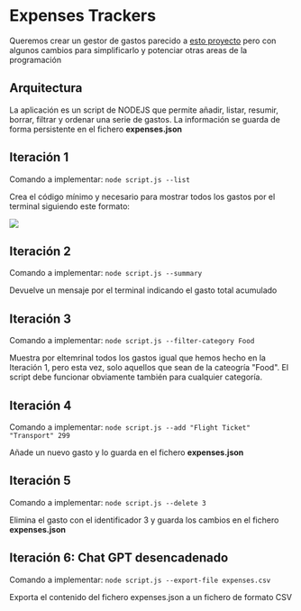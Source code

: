 # Expenses Trackers

Queremos crear un gestor de gastos parecido a [esto proyecto](https://roadmap.sh/projects/expense-tracker) pero con algunos cambios para simplificarlo y potenciar otras areas de la programación

## Arquitectura

La aplicación es un script de NODEJS que permite añadir, listar, resumir, borrar, filtrar y ordenar una serie de gastos. La información se guarda de forma persistente en el fichero **expenses.json**

## Iteración 1

Comando a implementar:  `node script.js --list`

Crea el código mínimo y necesario para mostrar todos los gastos por el terminal siguiendo este formato:

![](https://oscarm.tinytake.com/media/1756551?filename=1745493512704_TinyTake24-04-2025-01-18-27_638810903113094989.png&sub_type=thumbnail_preview&type=attachment&width=400&height=103)

## Iteración 2

Comando a implementar:  `node script.js --summary`

Devuelve un mensaje por el terminal indicando el gasto total acumulado

## Iteración 3

Comando a implementar:  `node script.js --filter-category Food`

Muestra por eltemrinal todos los gastos igual que hemos hecho en la Iteración 1, pero esta vez, solo aquellos que sean de la cateogría "Food". El script debe funcionar obviamente también para cualquier categoría.

## Iteración 4

Comando a implementar: `node script.js --add "Flight Ticket" "Transport" 299`

Añade un nuevo gasto y lo guarda en el fichero __expenses.json__


## Iteración 5

Comando a implementar: `node script.js --delete 3`

Elimina el gasto con el identificador 3 y guarda los cambios en el fichero __expenses.json__

## Iteración 6: Chat GPT desencadenado

Comando a implementar: `node script.js --export-file expenses.csv`

Exporta el contenido del fichero expenses.json a un fichero de formato CSV





